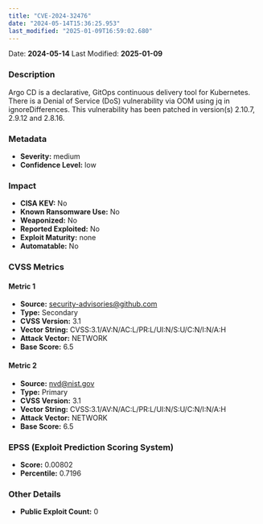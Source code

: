 ```yaml
---
title: "CVE-2024-32476"
date: "2024-05-14T15:36:25.953"
last_modified: "2025-01-09T16:59:02.680"
---
```


Date: **2024-05-14** Last Modified: **2025-01-09**

### Description  
Argo CD is a declarative, GitOps continuous delivery tool for Kubernetes. There is a Denial of Service (DoS) vulnerability via OOM using jq in ignoreDifferences. This vulnerability has been patched in version(s) 2.10.7, 2.9.12 and 2.8.16.

### Metadata  
- **Severity:** medium
- **Confidence Level:** low

### Impact  
- **CISA KEV:** No
- **Known Ransomware Use:** No
- **Weaponized:** No
- **Reported Exploited:** No
- **Exploit Maturity:** none
- **Automatable:** No

### CVSS Metrics  

#### Metric 1
- **Source:** security-advisories@github.com
- **Type:** Secondary
- **CVSS Version:** 3.1
- **Vector String:** CVSS:3.1/AV:N/AC:L/PR:L/UI:N/S:U/C:N/I:N/A:H
- **Attack Vector:** NETWORK
- **Base Score:** 6.5

#### Metric 2
- **Source:** nvd@nist.gov
- **Type:** Primary
- **CVSS Version:** 3.1
- **Vector String:** CVSS:3.1/AV:N/AC:L/PR:L/UI:N/S:U/C:N/I:N/A:H
- **Attack Vector:** NETWORK
- **Base Score:** 6.5


### EPSS (Exploit Prediction Scoring System)  
- **Score:** 0.00802
- **Percentile:** 0.7196

### Other Details  
- **Public Exploit Count:** 0
